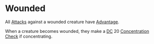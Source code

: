 # Wounded

All [Attacks](../Combat/Attack.md) against a wounded creature have [Advantage](../Die%20Rolling%20Mechanics/Advantage.md).

When a creature becomes wounded, they make a [DC](../Core%20Procedures/DC.md) 20 [Concentration](../../Magic/Spells/Concentration.md) [Check](../Core%20Procedures/Check.md) if concentrating.
